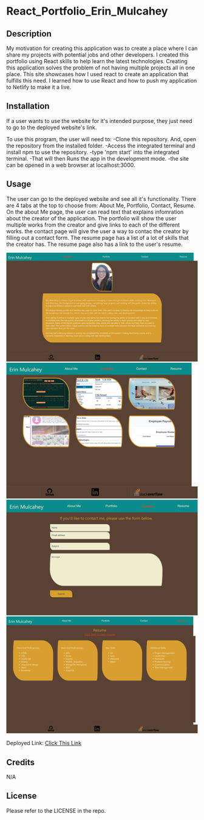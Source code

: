 # React_Portfolio_Erin_Mulcahey

## Description

My motivation for creating this application was to create a place where I can share my projects with potential jobs and other developers. I created this portfolio using React skills to help learn the latest technologies. Creating this application solves the problem of not having multiple projects all in one place. This site showcases how I used react to create an application that fulfills this need. I learned how to use React and how to push my application to Netlify to make it a live.

## Installation

If a user wants to use the website for it's intended purpose, they just need to go to the deployed website's link.

To use this program, the user will need to: -Clone this repository. And, open the repository from the installed folder. -Access the integrated terminal and install npm to use the repository. -type 'npm start' into the integrated terminal. -That will then Runs the app in the development mode. -the site can be opened in a web browser at localhost:3000.

## Usage

The user can go to the deployed website and see all it's functionality. There are 4 tabs at the top to choose from: About Me, Portfolio, Contact, Resume. On the about Me page, the user can read text that explains infomration about the creator of the application. The portfolio will show the user multiple works from the creator and give links to each of the different works. the contact page will give the user a way to contac the creator by filling out a contact form. The resume page has a list of a lot of skills that the creator has. The resume page also has a link to the user's resume.

![About me section of the website.](src/images/aboutmescreenshot.png)
![Portfolio section of the website.](src/images/portfolioscreenshot.png)
![Contact setion of the website.](src/images/contactscreenshot.png)
![Resume setion of the website.](src/images/resumescreenshot.png)

Deployed Link: [Click This Link](https://lovely-moonbeam-0307e3.netlify.app)

## Credits

N/A

## License

Please refer to the LICENSE in the repo.
